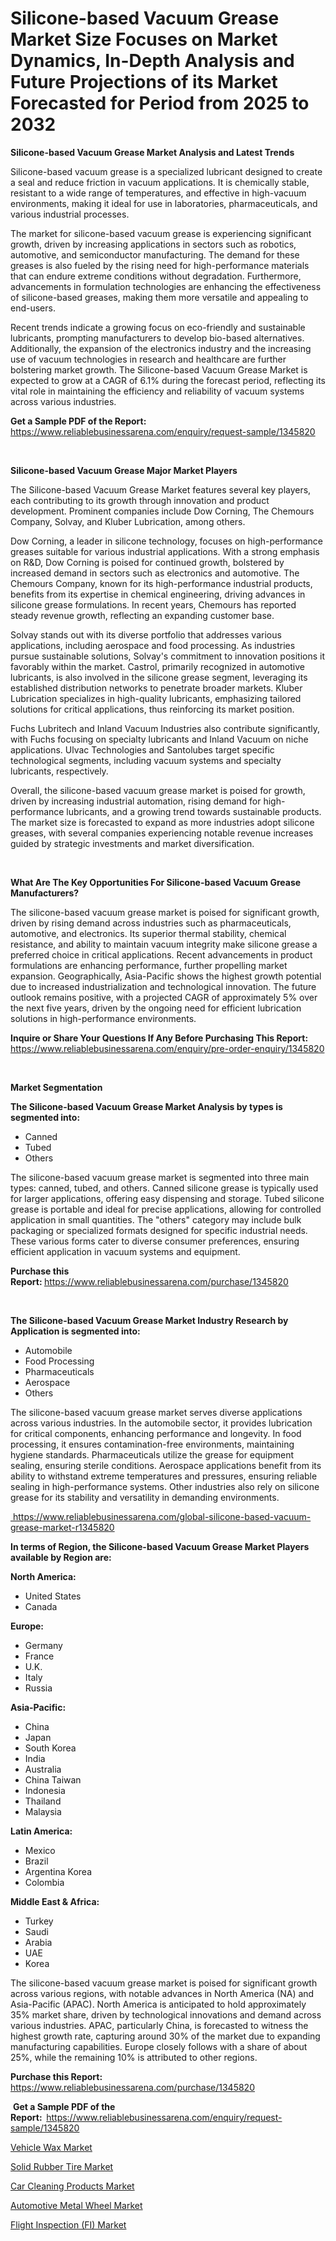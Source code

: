 <p><h1>Silicone-based Vacuum Grease Market Size Focuses on Market Dynamics, In-Depth Analysis and Future Projections of its Market Forecasted for Period from 2025 to 2032</h1></p><p><strong>Silicone-based Vacuum Grease Market Analysis and Latest Trends</strong></p>
<p><p>Silicone-based vacuum grease is a specialized lubricant designed to create a seal and reduce friction in vacuum applications. It is chemically stable, resistant to a wide range of temperatures, and effective in high-vacuum environments, making it ideal for use in laboratories, pharmaceuticals, and various industrial processes. </p><p>The market for silicone-based vacuum grease is experiencing significant growth, driven by increasing applications in sectors such as robotics, automotive, and semiconductor manufacturing. The demand for these greases is also fueled by the rising need for high-performance materials that can endure extreme conditions without degradation. Furthermore, advancements in formulation technologies are enhancing the effectiveness of silicone-based greases, making them more versatile and appealing to end-users.</p><p>Recent trends indicate a growing focus on eco-friendly and sustainable lubricants, prompting manufacturers to develop bio-based alternatives. Additionally, the expansion of the electronics industry and the increasing use of vacuum technologies in research and healthcare are further bolstering market growth. The Silicone-based Vacuum Grease Market is expected to grow at a CAGR of 6.1% during the forecast period, reflecting its vital role in maintaining the efficiency and reliability of vacuum systems across various industries.</p></p>
<p><strong>Get a Sample PDF of the Report:&nbsp;</strong> <a href="https://www.reliablebusinessarena.com/enquiry/request-sample/1345820?utm_campaign=2194&utm_medium=2&utm_source=Github&utm_content=ia&utm_term=02022025&utm_id=silicone-based-vacuum-grease">https://www.reliablebusinessarena.com/enquiry/request-sample/1345820</a></p>
<p>&nbsp;</p>
<p><strong>Silicone-based Vacuum Grease Major Market Players</strong></p>
<p><p>The Silicone-based Vacuum Grease Market features several key players, each contributing to its growth through innovation and product development. Prominent companies include Dow Corning, The Chemours Company, Solvay, and Kluber Lubrication, among others.</p><p>Dow Corning, a leader in silicone technology, focuses on high-performance greases suitable for various industrial applications. With a strong emphasis on R&D, Dow Corning is poised for continued growth, bolstered by increased demand in sectors such as electronics and automotive. The Chemours Company, known for its high-performance industrial products, benefits from its expertise in chemical engineering, driving advances in silicone grease formulations. In recent years, Chemours has reported steady revenue growth, reflecting an expanding customer base.</p><p>Solvay stands out with its diverse portfolio that addresses various applications, including aerospace and food processing. As industries pursue sustainable solutions, Solvay's commitment to innovation positions it favorably within the market. Castrol, primarily recognized in automotive lubricants, is also involved in the silicone grease segment, leveraging its established distribution networks to penetrate broader markets. Kluber Lubrication specializes in high-quality lubricants, emphasizing tailored solutions for critical applications, thus reinforcing its market position.</p><p>Fuchs Lubritech and Inland Vacuum Industries also contribute significantly, with Fuchs focusing on specialty lubricants and Inland Vacuum on niche applications. Ulvac Technologies and Santolubes target specific technological segments, including vacuum systems and specialty lubricants, respectively.</p><p>Overall, the silicone-based vacuum grease market is poised for growth, driven by increasing industrial automation, rising demand for high-performance lubricants, and a growing trend towards sustainable products. The market size is forecasted to expand as more industries adopt silicone greases, with several companies experiencing notable revenue increases guided by strategic investments and market diversification.</p></p>
<p>&nbsp;</p>
<p><strong>What Are The Key Opportunities For Silicone-based Vacuum Grease Manufacturers?</strong></p>
<p><p>The silicone-based vacuum grease market is poised for significant growth, driven by rising demand across industries such as pharmaceuticals, automotive, and electronics. Its superior thermal stability, chemical resistance, and ability to maintain vacuum integrity make silicone grease a preferred choice in critical applications. Recent advancements in product formulations are enhancing performance, further propelling market expansion. Geographically, Asia-Pacific shows the highest growth potential due to increased industrialization and technological innovation. The future outlook remains positive, with a projected CAGR of approximately 5% over the next five years, driven by the ongoing need for efficient lubrication solutions in high-performance environments.</p></p>
<p><strong>Inquire or Share Your Questions If Any Before Purchasing This Report:</strong> <a href="https://www.reliablebusinessarena.com/enquiry/pre-order-enquiry/1345820?utm_campaign=2194&utm_medium=2&utm_source=Github&utm_content=ia&utm_term=02022025&utm_id=silicone-based-vacuum-grease">https://www.reliablebusinessarena.com/enquiry/pre-order-enquiry/1345820</a></p>
<p>&nbsp;</p>
<p><strong>Market Segmentation</strong></p>
<p><strong>The Silicone-based Vacuum Grease Market Analysis by types is segmented into:</strong></p>
<p><ul><li>Canned</li><li>Tubed</li><li>Others</li></ul></p>
<p><p>The silicone-based vacuum grease market is segmented into three main types: canned, tubed, and others. Canned silicone grease is typically used for larger applications, offering easy dispensing and storage. Tubed silicone grease is portable and ideal for precise applications, allowing for controlled application in small quantities. The "others" category may include bulk packaging or specialized formats designed for specific industrial needs. These various forms cater to diverse consumer preferences, ensuring efficient application in vacuum systems and equipment.</p></p>
<p><strong>Purchase this Report:&nbsp;</strong><a href="https://www.reliablebusinessarena.com/purchase/1345820?utm_campaign=2194&utm_medium=2&utm_source=Github&utm_content=ia&utm_term=02022025&utm_id=silicone-based-vacuum-grease">https://www.reliablebusinessarena.com/purchase/1345820</a></p>
<p>&nbsp;</p>
<p><strong>The Silicone-based Vacuum Grease Market Industry Research by Application is segmented into:</strong></p>
<p><ul><li>Automobile</li><li>Food Processing</li><li>Pharmaceuticals</li><li>Aerospace</li><li>Others</li></ul></p>
<p><p>The silicone-based vacuum grease market serves diverse applications across various industries. In the automobile sector, it provides lubrication for critical components, enhancing performance and longevity. In food processing, it ensures contamination-free environments, maintaining hygiene standards. Pharmaceuticals utilize the grease for equipment sealing, ensuring sterile conditions. Aerospace applications benefit from its ability to withstand extreme temperatures and pressures, ensuring reliable sealing in high-performance systems. Other industries also rely on silicone grease for its stability and versatility in demanding environments.</p></p>
<p><a href="https://www.reliablebusinessarena.com/global-silicone-based-vacuum-grease-market-r1345820?utm_campaign=2194&utm_medium=2&utm_source=Github&utm_content=ia&utm_term=02022025&utm_id=silicone-based-vacuum-grease">&nbsp;https://www.reliablebusinessarena.com/global-silicone-based-vacuum-grease-market-r1345820</a></p>
<p><strong>In terms of Region, the Silicone-based Vacuum Grease Market Players available by Region are:</strong></p>
<p>
    <p> <strong> North America: </strong>
        <ul>
            <li>United States</li>
            <li>Canada</li>
        </ul>
        </p> 
    <p> <strong> Europe: </strong>
        <ul>
            <li>Germany</li>
            <li>France</li>
            <li>U.K.</li>
            <li>Italy</li>
            <li>Russia</li>
        </ul>
        </p> 
    <p> <strong> Asia-Pacific: </strong>
        <ul>
            <li>China</li>
            <li>Japan</li>
            <li>South Korea</li>
            <li>India</li>
            <li>Australia</li>
            <li>China Taiwan</li>
            <li>Indonesia</li>
            <li>Thailand</li>
            <li>Malaysia</li>
        </ul>
        </p> 
    <p> <strong> Latin America: </strong>
        <ul>
            <li>Mexico</li>
            <li>Brazil</li>
            <li>Argentina Korea</li>
            <li>Colombia</li>
        </ul>
        </p> 
    <p> <strong> Middle East & Africa: </strong>
        <ul>
            <li>Turkey</li>
            <li>Saudi</li>
            <li>Arabia</li>
            <li>UAE</li>
            <li>Korea</li>
        </ul>
    </p>
    </p>
<p><p>The silicone-based vacuum grease market is poised for significant growth across various regions, with notable advances in North America (NA) and Asia-Pacific (APAC). North America is anticipated to hold approximately 35% market share, driven by technological innovations and demand across various industries. APAC, particularly China, is forecasted to witness the highest growth rate, capturing around 30% of the market due to expanding manufacturing capabilities. Europe closely follows with a share of about 25%, while the remaining 10% is attributed to other regions.</p></p>
<p><strong>Purchase this Report: </strong><a href="https://www.reliablebusinessarena.com/purchase/1345820?utm_campaign=2194&utm_medium=2&utm_source=Github&utm_content=ia&utm_term=02022025&utm_id=silicone-based-vacuum-grease">https://www.reliablebusinessarena.com/purchase/1345820</a></p>
<p>&nbsp;<strong>Get a Sample PDF of the Report:&nbsp;&nbsp;</strong><a href="https://www.reliablebusinessarena.com/enquiry/request-sample/1345820?utm_campaign=2194&utm_medium=2&utm_source=Github&utm_content=ia&utm_term=02022025&utm_id=silicone-based-vacuum-grease">https://www.reliablebusinessarena.com/enquiry/request-sample/1345820</a></p>
<p><strong></strong></p>
<p><p><a href="https://www.linkedin.com/pulse/market-overview-vehicle-wax-projected-grow-87-cagr-from-2025-danje?utm_campaign=2194&utm_medium=2&utm_source=Github&utm_content=ia&utm_term=02022025&utm_id=silicone-based-vacuum-grease">Vehicle Wax Market</a></p><p><a href="https://www.linkedin.com/pulse/market-leaders-laggards-global-solid-rubber-tire-trends-forecast-udmse?utm_campaign=2194&utm_medium=2&utm_source=Github&utm_content=ia&utm_term=02022025&utm_id=silicone-based-vacuum-grease">Solid Rubber Tire Market</a></p><p><a href="https://www.linkedin.com/pulse/pulse-car-cleaning-products-rhythms-change-market-resonance-a9gse?utm_campaign=2194&utm_medium=2&utm_source=Github&utm_content=ia&utm_term=02022025&utm_id=silicone-based-vacuum-grease">Car Cleaning Products Market</a></p><p><a href="https://www.linkedin.com/pulse/automotive-metal-wheel-market-growth-study-offers-detailed-pbrwe?utm_campaign=2194&utm_medium=2&utm_source=Github&utm_content=ia&utm_term=02022025&utm_id=silicone-based-vacuum-grease">Automotive Metal Wheel Market</a></p><p><a href="https://www.linkedin.com/pulse/flight-inspection-fi-market-dynamics-54-cagr-growth-key-drivers-pr6ie?utm_campaign=2194&utm_medium=2&utm_source=Github&utm_content=ia&utm_term=02022025&utm_id=silicone-based-vacuum-grease">Flight Inspection (FI) Market</a></p></p>
